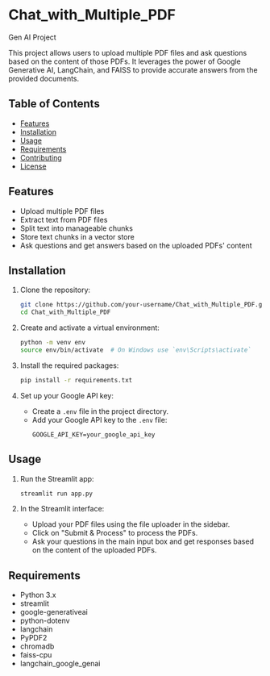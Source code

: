 # Chat_with_Multiple_PDF
Gen AI Project

This project allows users to upload multiple PDF files and ask questions based on the content of those PDFs. It leverages the power of Google Generative AI, LangChain, and FAISS to provide accurate answers from the provided documents.

## Table of Contents
- [Features](#features)
- [Installation](#installation)
- [Usage](#usage)
- [Requirements](#requirements)
- [Contributing](#contributing)
- [License](#license)

## Features
- Upload multiple PDF files
- Extract text from PDF files
- Split text into manageable chunks
- Store text chunks in a vector store
- Ask questions and get answers based on the uploaded PDFs' content

## Installation

1. Clone the repository:
    ```bash
    git clone https://github.com/your-username/Chat_with_Multiple_PDF.git
    cd Chat_with_Multiple_PDF
    ```

2. Create and activate a virtual environment:
    ```bash
    python -m venv env
    source env/bin/activate  # On Windows use `env\Scripts\activate`
    ```

3. Install the required packages:
    ```bash
    pip install -r requirements.txt
    ```

4. Set up your Google API key:
    - Create a `.env` file in the project directory.
    - Add your Google API key to the `.env` file:
      ```
      GOOGLE_API_KEY=your_google_api_key
      ```

## Usage

1. Run the Streamlit app:
    ```bash
    streamlit run app.py
    ```

2. In the Streamlit interface:
    - Upload your PDF files using the file uploader in the sidebar.
    - Click on "Submit & Process" to process the PDFs.
    - Ask your questions in the main input box and get responses based on the content of the uploaded PDFs.

## Requirements

- Python 3.x
- streamlit
- google-generativeai
- python-dotenv
- langchain
- PyPDF2
- chromadb
- faiss-cpu
- langchain_google_genai
